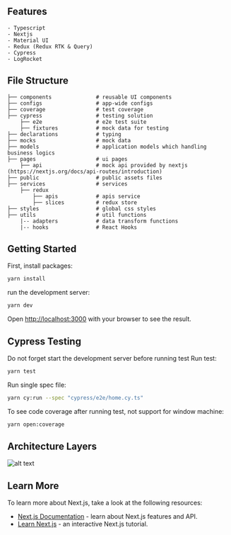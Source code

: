 ## Features
    - Typescript
    - Nextjs
    - Material UI
    - Redux (Redux RTK & Query)
    - Cypress
    - LogRocket

## File Structure
    ├── components              # reusable UI components
    ├── configs                 # app-wide configs
    ├── coverage                # test coverage
    ├── cypress                 # testing solution
        ├── e2e                 # e2e test suite
        ├── fixtures            # mock data for testing
    ├── declarations            # typing
    ├── mocks                   # mock data
    ├── models                  # application models which handling business logics
    ├── pages                   # ui pages
        ├── api                 # mock api provided by nextjs (https://nextjs.org/docs/api-routes/introduction)
    ├── public                  # public assets files
    ├── services                # services
        ├── redux
            ├── apis            # apis service
            ├── slices          # redux store
    ├── styles                  # global css styles
    ├── utils                   # util functions
        |-- adapters            # data transform functions
        |-- hooks               # React Hooks


## Getting Started
First, install packages:
```bash
yarn install
```

run the development server:
```bash
yarn dev
```

Open [http://localhost:3000](http://localhost:3000) with your browser to see the result.
## Cypress Testing
Do not forget start the development server before running test
Run test:
```bash
yarn test
```

Run single spec file:
```bash
yarn cy:run --spec "cypress/e2e/home.cy.ts"
```

To see code coverage after running test, not support for window machine:
```bash
yarn open:coverage
```

## Architecture Layers
![alt text](https://github.com/ycang89/demo-ecommerce/blob/main/architecture-layers.png?raw=true)

## Learn More

To learn more about Next.js, take a look at the following resources:

- [Next.js Documentation](https://nextjs.org/docs) - learn about Next.js features and API.
- [Learn Next.js](https://nextjs.org/learn) - an interactive Next.js tutorial.

